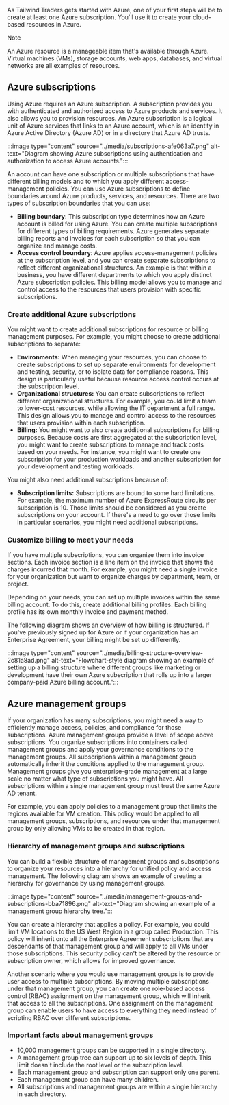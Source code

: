 As Tailwind Traders gets started with Azure, one of your first steps will be to create at least one Azure subscription. You'll use it to create your cloud-based resources in Azure.

> [!NOTE]
> An Azure resource is a manageable item that's available through Azure. Virtual machines (VMs), storage accounts, web apps, databases, and virtual networks are all examples of resources.

## Azure subscriptions

Using Azure requires an Azure subscription. A subscription provides you with authenticated and authorized access to Azure products and services. It also allows you to provision resources. An Azure subscription is a logical unit of Azure services that links to an Azure account, which is an identity in Azure Active Directory (Azure AD) or in a directory that Azure AD trusts.

:::image type="content" source="../media/subscriptions-afe063a7.png" alt-text="Diagram showing Azure subscriptions using authentication and authorization to access Azure accounts.":::


An account can have one subscription or multiple subscriptions that have different billing models and to which you apply different access-management policies. You can use Azure subscriptions to define boundaries around Azure products, services, and resources. There are two types of subscription boundaries that you can use:

 -  **Billing boundary**: This subscription type determines how an Azure account is billed for using Azure. You can create multiple subscriptions for different types of billing requirements. Azure generates separate billing reports and invoices for each subscription so that you can organize and manage costs.
 -  **Access control boundary**: Azure applies access-management policies at the subscription level, and you can create separate subscriptions to reflect different organizational structures. An example is that within a business, you have different departments to which you apply distinct Azure subscription policies. This billing model allows you to manage and control access to the resources that users provision with specific subscriptions.

### Create additional Azure subscriptions

You might want to create additional subscriptions for resource or billing management purposes. For example, you might choose to create additional subscriptions to separate:

 -  **Environments:** When managing your resources, you can choose to create subscriptions to set up separate environments for development and testing, security, or to isolate data for compliance reasons. This design is particularly useful because resource access control occurs at the subscription level.
 -  **Organizational structures:** You can create subscriptions to reflect different organizational structures. For example, you could limit a team to lower-cost resources, while allowing the IT department a full range. This design allows you to manage and control access to the resources that users provision within each subscription.
 -  **Billing:** You might want to also create additional subscriptions for billing purposes. Because costs are first aggregated at the subscription level, you might want to create subscriptions to manage and track costs based on your needs. For instance, you might want to create one subscription for your production workloads and another subscription for your development and testing workloads.

You might also need additional subscriptions because of:

 -  **Subscription limits:** Subscriptions are bound to some hard limitations. For example, the maximum number of Azure ExpressRoute circuits per subscription is 10. Those limits should be considered as you create subscriptions on your account. If there's a need to go over those limits in particular scenarios, you might need additional subscriptions.

### Customize billing to meet your needs

If you have multiple subscriptions, you can organize them into invoice sections. Each invoice section is a line item on the invoice that shows the charges incurred that month. For example, you might need a single invoice for your organization but want to organize charges by department, team, or project.

Depending on your needs, you can set up multiple invoices within the same billing account. To do this, create additional billing profiles. Each billing profile has its own monthly invoice and payment method.

The following diagram shows an overview of how billing is structured. If you've previously signed up for Azure or if your organization has an Enterprise Agreement, your billing might be set up differently.

:::image type="content" source="../media/billing-structure-overview-2c81a8ad.png" alt-text="Flowchart-style diagram showing an example of setting up a billing structure where different groups like marketing or development have their own Azure subscription that rolls up into a larger company-paid Azure billing account.":::


## Azure management groups

If your organization has many subscriptions, you might need a way to efficiently manage access, policies, and compliance for those subscriptions. Azure management groups provide a level of scope above subscriptions. You organize subscriptions into containers called management groups and apply your governance conditions to the management groups. All subscriptions within a management group automatically inherit the conditions applied to the management group. Management groups give you enterprise-grade management at a large scale no matter what type of subscriptions you might have. All subscriptions within a single management group must trust the same Azure AD tenant.

For example, you can apply policies to a management group that limits the regions available for VM creation. This policy would be applied to all management groups, subscriptions, and resources under that management group by only allowing VMs to be created in that region.

### Hierarchy of management groups and subscriptions

You can build a flexible structure of management groups and subscriptions to organize your resources into a hierarchy for unified policy and access management. The following diagram shows an example of creating a hierarchy for governance by using management groups.

:::image type="content" source="../media/management-groups-and-subscriptions-bba71896.png" alt-text="Diagram showing an example of a management group hierarchy tree.":::


You can create a hierarchy that applies a policy. For example, you could limit VM locations to the US West Region in a group called Production. This policy will inherit onto all the Enterprise Agreement subscriptions that are descendants of that management group and will apply to all VMs under those subscriptions. This security policy can't be altered by the resource or subscription owner, which allows for improved governance.

Another scenario where you would use management groups is to provide user access to multiple subscriptions. By moving multiple subscriptions under that management group, you can create one role-based access control (RBAC) assignment on the management group, which will inherit that access to all the subscriptions. One assignment on the management group can enable users to have access to everything they need instead of scripting RBAC over different subscriptions.

### Important facts about management groups

 -  10,000 management groups can be supported in a single directory.
 -  A management group tree can support up to six levels of depth. This limit doesn't include the root level or the subscription level.
 -  Each management group and subscription can support only one parent.
 -  Each management group can have many children.
 -  All subscriptions and management groups are within a single hierarchy in each directory.
